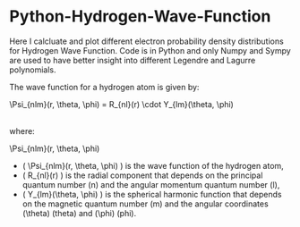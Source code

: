 # Python-Hydrogen-Wave-Function
Here I calcluate and plot different electron probability density distributions for Hydrogen Wave Function. Code is in Python and only Numpy and Sympy are used to have better insight into different Legendre and Lagurre polynomials.<br />

The wave function for a hydrogen atom is given by:


\Psi_{nlm}(r, \theta, \phi) = R_{nl}(r) \cdot Y_{lm}(\theta, \phi)

<br />
where:

\Psi_{nlm}(r, \theta, \phi)

- \( \Psi_{nlm}(r, \theta, \phi) \) is the wave function of the hydrogen atom,
- \( R_{nl}(r) \) is the radial component that depends on the principal quantum number \(n\) and the angular momentum quantum number \(l\),
- \( Y_{lm}(\theta, \phi) \) is the spherical harmonic function that depends on the magnetic quantum number \(m\) and the angular coordinates \(\theta\) (theta) and \(\phi\) (phi).

